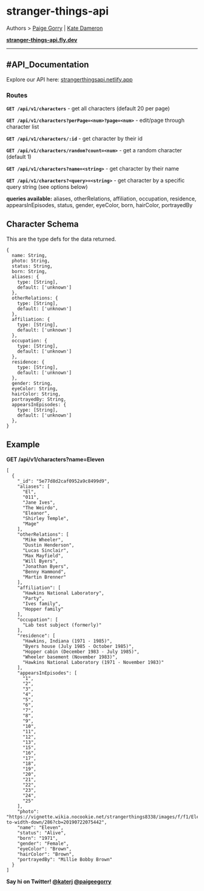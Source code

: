 # stranger-things-api
Authors > [Paige Gorry](https://github.com/paigeegorry) | 
[Kate Dameron](https://github.com/katedam)

**[stranger-things-api.fly.dev](https://stranger-things-api.fly.dev)**

---

## #API_Documentation

Explore our API here: [strangerthingsapi.netlify.app](https://strangerthingsapi.netlify.app/docs)

### Routes 
**`GET /api/v1/characters`** - get all characters (default 20 per page)

**`GET /api/v1/characters?perPage=<num>?page=<num>`** - edit/page through character list

**`GET /api/v1/characters/:id`** - get character by their id

**`GET /api/v1/characters/random?count=<num>`** - get a random character (default 1)

**`GET /api/v1/characters?name=<string>`** - get character by their name

**`GET /api/v1/characters?<query>=<string>`** - get character by a specific query string (see options below)

**queries available:** aliases, otherRelations, affiliation, occupation, residence, appearsInEpisodes, status, gender, eyeColor, born, hairColor, portrayedBy

## Character Schema
This are the type defs for the data returned.
```
{
  name: String,
  photo: String,
  status: String,
  born: String,
  aliases: {
    type: [String],
    default: ['unknown']
  },
  otherRelations: {
    type: [String],
    default: ['unknown']
  },
  affiliation: {
    type: [String],
    default: ['unknown']
  },
  occupation: {
    type: [String],
    default: ['unknown']
  },
  residence: {
    type: [String],
    default: ['unknown']
  },
  gender: String,
  eyeColor: String,
  hairColor: String,
  portrayedBy: String,
  appearsInEpisodes: {
    type: [String],
    default: ['unknown']
  },
}
```

## Example
**GET /api/v1/characters?name=Eleven**
```
[
  {
    "_id": "5e77d8d2caf0952a9c8499d9",
    "aliases": [
      "El",
      "011",
      "Jane Ives",
      "The Weirdo",
      "Eleanor",
      "Shirley Temple",
      "Mage"
    ],
    "otherRelations": [
      "Mike Wheeler",
      "Dustin Henderson",
      "Lucas Sinclair",
      "Max Mayfield",
      "Will Byers",
      "Jonathan Byers",
      "Benny Hammond",
      "Martin Brenner"
    ],
    "affiliation": [
      "Hawkins National Laboratory",
      "Party",
      "Ives family",
      "Hopper family"
    ],
    "occupation": [
      "Lab test subject (formerly)"
    ],
    "residence": [
      "Hawkins, Indiana (1971 - 1985)",
      "Byers house (July 1985 - October 1985)",
      "Hopper cabin (December 1983 - July 1985)",
      "Wheeler basement (November 1983)",
      "Hawkins National Laboratory (1971 - November 1983)"
    ],
    "appearsInEpisodes": [
      "1",
      "2",
      "3",
      "4",
      "5",
      "6",
      "7",
      "8",
      "9",
      "10",
      "11",
      "12",
      "13",
      "15",
      "16",
      "17",
      "18",
      "19",
      "20",
      "21",
      "22",
      "23",
      "24",
      "25"
    ],
    "photo": "https://vignette.wikia.nocookie.net/strangerthings8338/images/f/f1/Eleven_S03_portrait.png/revision/latest/scale-to-width-down/286?cb=20190722075442",
    "name": "Eleven",
    "status": "Alive",
    "born": "1971",
    "gender": "Female",
    "eyeColor": "Brown",
    "hairColor": "Brown",
    "portrayedBy": "Millie Bobby Brown"
  }
]
```

**Say hi on Twitter! [@katerj](https://twitter.com/katerj) [@paigeegorry](https://twitter.com/paigeegorry)**

